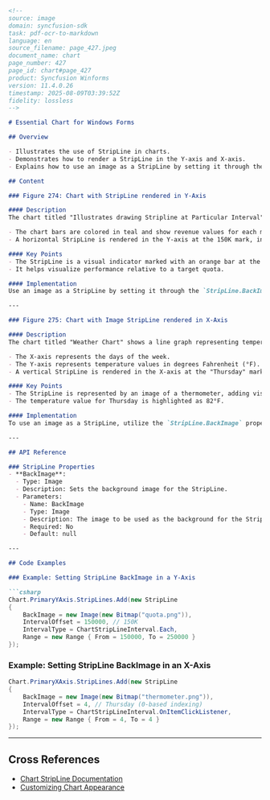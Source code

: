 ```md
<!--
source: image
domain: syncfusion-sdk
task: pdf-ocr-to-markdown
language: en
source_filename: page_427.jpeg
document_name: chart
page_number: 427
page_id: chart#page_427
product: Syncfusion Winforms
version: 11.4.0.26
timestamp: 2025-08-09T03:39:52Z
fidelity: lossless
-->

# Essential Chart for Windows Forms

## Overview

- Illustrates the use of StripLine in charts.
- Demonstrates how to render a StripLine in the Y-axis and X-axis.
- Explains how to use an image as a StripLine by setting it through the `StripLine.BackImage` property.

## Content

### Figure 274: Chart with StripLine rendered in Y-Axis

#### Description
The chart titled "Illustrates drawing Stripline at Particular Interval" displays a bar chart where the X-axis represents members (John, Matt, Jake, Julie, Beth, Andy) and the Y-axis represents monetary values in dollars (Dollars).

- The chart bars are colored in teal and show revenue values for each member.
- A horizontal StripLine is rendered in the Y-axis at the 150K mark, indicating a "100% of Quota" threshold.

#### Key Points
- The StripLine is a visual indicator marked with an orange bar at the 150K level, labeled "100% of Quota."
- It helps visualize performance relative to a target quota.

#### Implementation
Use an image as a StripLine by setting it through the `StripLine.BackImage` property.

---

### Figure 275: Chart with Image StripLine rendered in X-Axis

#### Description
The chart titled "Weather Chart" shows a line graph representing temperature changes over the course of a week (Monday through Sunday).

- The X-axis represents the days of the week.
- The Y-axis represents temperature values in degrees Fahrenheit (°F).
- A vertical StripLine is rendered in the X-axis at the "Thursday" mark, indicated by a thermometer image.

#### Key Points
- The StripLine is represented by an image of a thermometer, adding visual context to the Thursday data point.
- The temperature value for Thursday is highlighted as 82°F.

#### Implementation
To use an image as a StripLine, utilize the `StripLine.BackImage` property in the chart configuration.

---

## API Reference

### StripLine Properties
- **BackImage**: 
  - Type: Image
  - Description: Sets the background image for the StripLine.
  - Parameters:
    - Name: BackImage
    - Type: Image
    - Description: The image to be used as the background for the StripLine.
    - Required: No
    - Default: null

---

## Code Examples

### Example: Setting StripLine BackImage in a Y-Axis

```csharp
Chart.PrimaryYAxis.StripLines.Add(new StripLine
{
    BackImage = new Image(new Bitmap("quota.png")),
    IntervalOffset = 150000, // 150K
    IntervalType = ChartStripLineInterval.Each,
    Range = new Range { From = 150000, To = 250000 }
});
```

### Example: Setting StripLine BackImage in an X-Axis

```csharp
Chart.PrimaryXAxis.StripLines.Add(new StripLine
{
    BackImage = new Image(new Bitmap("thermometer.png")),
    IntervalOffset = 4, // Thursday (0-based indexing)
    IntervalType = ChartStripLineInterval.OnItemClickListener,
    Range = new Range { From = 4, To = 4 }
});
```

---

## Cross References

- [Chart StripLine Documentation](#chart-strip-line)
- [Customizing Chart Appearance](#customizing-chart-appearance)

<!-- tags: [windows forms, chart, stripline, image, x-axis, y-axis, visualization, quota, weather] keywords: [strip-line, back-image, chart, object, interval, target, performance] -->
```
